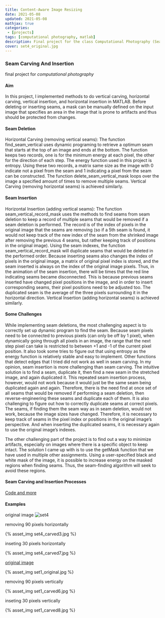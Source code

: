 ```yaml
---
title: Content-Aware Image Resizing
date: 2021-05-08
updated: 2021-05-08
mathjax: true
categories: 
 - [projects]
tags: [computational photography, matlab]
description: Final project for the class Computational Photography (Seam Carving and Insertion).
cover: set4_original.jpg
---
```


### Seam Carving And Insertion
final project for $computational$ $photography$ 

#### Aim
In this project, I implemented methods to do vertical carving, horizontal carving, vertical insertion, and horizontal insertion in MATLAB. Before deleting or inserting seams, a mask can be manually defined on the input image that specifies an area in the image that is prone to artifacts and thus should be protected from changes.

<!-- more -->

#### Seam Deletion 
Horizontal Carving (removing vertical seams): The function find_seam_vertical uses dynamic programing to retrieve a optimum seam that starts at the top of an image and ends at the bottom. The function keeps two records, one is for the minimum energy at each pixel, the other for the direction of each step. The energy function used in this project is entropy. Using these two records, a matrix same size as the image with 0 indicate not a pixel from the seam and 1 indicating a pixel from the seam can be constructed. The function delete_seam_vertical_mask loops over the image a specified amount of times to remove multiple seams. Vertical Carving (removing horizontal seams) is achieved similarly. 

#### Seam Insertion
Horizontal Insertion (adding vertical seams): The function seam_vertical_record_mask uses the methods to find seams from seam deletion to keep a record of multiple seams that would be removed if a seam deletion is performed. The record is of the index of pixels in the original image that the seams are removing (so if a 5th seam is found, it would not keep track of the new index of the seam from the shrinked image after removing the previous 4 seams, but rather keeping track of positions in the original image). Using the seam indexes, the function seam_vertical_record_mask will duplicate seams that would be deleted in the performed order. Because inserting seams also changes the index of pixels in the original image, a matrix of original pixel index is stored, and the seam inserted is always on the index of the original image pixels. Thus, in the animation of the seam insertion, there will be times that the red line indicating seams became disconnected. This is because previous seams inserted have changed pixel positions in the image, and in order to insert corresponding seams, their pixel positions need to be adjusted too. The duplicated seam is the average of the three pixels surrounding it in the horizontal direction. Vertical Insertion (adding horizontal seams) is achieved similarly. 

#### Some Challenges
While implementing seam deletions, the most challenging aspect is to correctly set up dynamic program to find the seam. Because seam pixels need to be connected to previous pixels (can only be off by 1 pixel), when dynamically going through all pixels in an image, the range that the next step pixel can take is restricted to between +1 and -1 of the current pixel position. It also took some tries to figure out that using entropy as the energy function is relatively stable and easy to implement. Other functions that detect edges that I tried did not work as well in seam carving. 
In my opinion, seam insertion is more challenging than seam carving. The intuitive solution is to find a seam, duplicate it, then find a new seam in the stretched image, and again duplicated it. This repeated seam insertion process, however, would not work because it would just be the same seam being duplicated again and again. Therefore, there is the need find at once set of all seams that would be removed if performing a seam deletion, then reverse-engineering these seams and duplicate each of them. It is also challenging to figure out how to correctly duplicate seams at correct pixels. The seams, if finding them the seam way as in seam deletion, would not work, because the image sizes have changed. Therefore, it is necessary to keep track of seams in the pixel index or positions in the original image’s perspective. And when inserting the duplicated seams, it is necessary again to use the original image’s indexes. 

The other challenging part of the project is to find out a way to minimize artifacts, especially on images where there is a specific object to keep intact. The solution I came up with is to use the getMask function that we have used in multiple other assignments. Using a user-specified black and white mask of the image, it is possible to increase energy on the masked regions when finding seams. Thus, the seam-finding algorithm will seek to avoid these regions.

#### Seam Carving and Insertion Processes

[Code and more](https://github.com/iasnobmatsu/SeamCarvingAndInsertion)

#### Examples

original image
![set4](set4_original.jpg)

removing 90 pixels horizontally

{% asset_img set4_carved3.jpg %}

inseting 30 pixels horizontally

{% asset_img set4_carved7.jpg %}

[original image](https://jojo.fandom.com/wiki/Hirohiko_Araki_JoJo_Exhibition_2012?file=Exhib8.jpg)

{% asset_img set1_original.jpg %}

removing 90 pixels vertically 

{% asset_img set1_carved6.jpg %}

inseting 30 pixels vertically

{% asset_img set1_carved8.jpg %}


